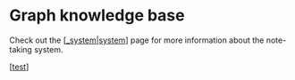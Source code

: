 # Graph knowledge base

Check out the [[_system|system]] page for more information about the note-taking system.

[[test]]

[//begin]: # "Autogenerated link references for markdown compatibility"
[_system|system]: _system "_system"
[test]: test "test"
[//end]: # "Autogenerated link references"